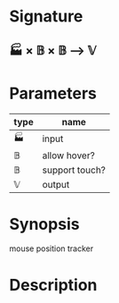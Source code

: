# Signature
## 🏭 × 𝔹 × 𝔹 ⟶ 𝕍

# Parameters

| type | name |
|------|------|
|🏭|input|
|𝔹|allow hover?|
|𝔹|support touch?|
|𝕍|output|

# Synopsis
mouse position tracker

# Description
